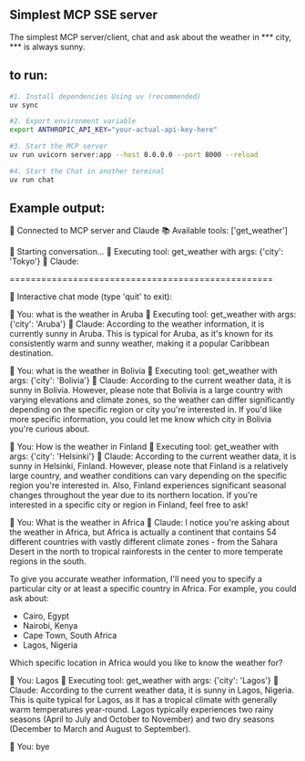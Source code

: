 ## Simplest MCP SSE server
The simplest MCP server/client, chat and ask about the weather in *** city, *** is always sunny.

## to run:

```bash
#1. Install dependencies Using uv (recommended)
uv sync

#2. Export environment variable
export ANTHROPIC_API_KEY="your-actual-api-key-here"

#3. Start the MCP server
uv run uvicorn server:app --host 0.0.0.0 --port 8000 --reload

#4. Start the Chat in another terminal
uv run chat
```
## Example output:
🚀 Connected to MCP server and Claude
📚 Available tools: ['get_weather']

💬 Starting conversation...
🔧 Executing tool: get_weather with args: {'city': 'Tokyo'}
🤖 Claude: 

==================================================

🎯 Interactive chat mode (type 'quit' to exit):

👤 You: what is the weather in Aruba
🔧 Executing tool: get_weather with args: {'city': 'Aruba'}
🤖 Claude: According to the weather information, it is currently sunny in Aruba. This is typical for Aruba, as it's known for its consistently warm and sunny weather, making it a popular Caribbean destination.

👤 You: what is the weather in Bolivia
🔧 Executing tool: get_weather with args: {'city': 'Bolivia'}
🤖 Claude: According to the current weather data, it is sunny in Bolivia. However, please note that Bolivia is a large country with varying elevations and climate zones, so the weather can differ significantly depending on the specific region or city you're interested in. If you'd like more specific information, you could let me know which city in Bolivia you're curious about.

👤 You: How is the weather in Finland
🔧 Executing tool: get_weather with args: {'city': 'Helsinki'}
🤖 Claude: According to the current weather data, it is sunny in Helsinki, Finland. However, please note that Finland is a relatively large country, and weather conditions can vary depending on the specific region you're interested in. Also, Finland experiences significant seasonal changes throughout the year due to its northern location. If you're interested in a specific city or region in Finland, feel free to ask!

👤 You: What is the weather in Africa
🤖 Claude: I notice you're asking about the weather in Africa, but Africa is actually a continent that contains 54 different countries with vastly different climate zones - from the Sahara Desert in the north to tropical rainforests in the center to more temperate regions in the south. 

To give you accurate weather information, I'll need you to specify a particular city or at least a specific country in Africa. For example, you could ask about:
- Cairo, Egypt
- Nairobi, Kenya
- Cape Town, South Africa
- Lagos, Nigeria

Which specific location in Africa would you like to know the weather for?

👤 You: Lagos
🔧 Executing tool: get_weather with args: {'city': 'Lagos'}
🤖 Claude: According to the current weather data, it is sunny in Lagos, Nigeria. This is quite typical for Lagos, as it has a tropical climate with generally warm temperatures year-round. Lagos typically experiences two rainy seasons (April to July and October to November) and two dry seasons (December to March and August to September).

👤 You: bye

